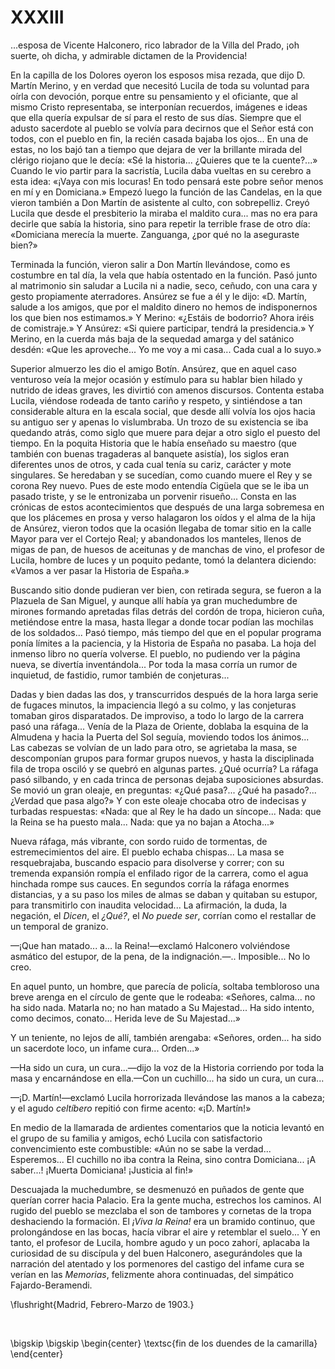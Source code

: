 # XXXIII

...esposa de Vicente Halconero, rico labrador de la Villa del Prado, ¡oh
suerte, oh dicha, y admirable dictamen de la Providencia!

En la capilla de los Dolores oyeron los esposos misa rezada, que dijo D. Martín
Merino, y en verdad que necesitó Lucila de toda su voluntad para oírla con
devoción, porque entre su pensamiento y el oficiante, que al mismo Cristo
representaba, se interponían recuerdos, imágenes e ideas que ella quería
expulsar de sí para el resto de sus días. Siempre que el adusto sacerdote al
pueblo se volvía para decirnos que el Señor está con todos, con el pueblo en
fin, la recién casada bajaba los ojos... En una de estas, no los bajó tan
a tiempo que dejara de ver la brillante mirada del clérigo riojano que le
decía: «Sé la historia... ¿Quieres que te la cuente?...» Cuando le vio partir
para la sacristía, Lucila daba vueltas en su cerebro a esta idea: «¡Vaya con
mis locuras! En todo pensará este pobre señor menos en mí y en Domiciana.»
Empezó luego la función de las Candelas, en la que vieron también a Don Martín
de asistente al culto, con sobrepelliz. Creyó Lucila que desde el presbiterio
la miraba el maldito cura... mas no era para decirle que sabía la historia,
sino para repetir la terrible frase de otro día: «Domiciana merecía la muerte.
Zanguanga, ¿por qué no la aseguraste bien?»

Terminada la función, vieron salir a Don Martín llevándose, como es costumbre
en tal día, la vela que había ostentado en la función. Pasó junto al matrimonio
sin saludar a Lucila ni a nadie, seco, ceñudo, con una cara y gesto propiamente
aterradores. Ansúrez se fue a él y le dijo: «D. Martín, salude a los amigos,
que por el maldito dinero no hemos de indisponernos los que bien nos
estimamos.» Y Merino: «¿Estáis de bodorrio? Ahora iréis de comistraje.»
Y Ansúrez: «Si quiere participar, tendrá la presidencia.» Y Merino, en la
cuerda más baja de la sequedad amarga y del satánico desdén: «Que les
aproveche... Yo me voy a mi casa... Cada cual a lo suyo.»

Superior almuerzo les dio el amigo Botín. Ansúrez, que en aquel caso venturoso
veía la mejor ocasión y estímulo para su hablar bien hilado y nutrido de ideas
graves, les divirtió con amenos discursos. Contenta estaba Lucila, viéndose
rodeada de tanto cariño y respeto, y sintiéndose a tan considerable altura en
la escala social, que desde allí volvía los ojos hacia su antiguo ser y apenas
lo vislumbraba. Un trozo de su existencia se iba quedando atrás, como siglo que
muere para dejar a otro siglo el puesto del tiempo. En la poquita Historia que
le había enseñado su maestro (que también con buenas tragaderas al banquete
asistía), los siglos eran diferentes unos de otros, y cada cual tenía su cariz,
carácter y mote singulares. Se heredaban y se sucedían, como cuando muere el
Rey y se corona Rey nuevo. Pues de este modo entendía Cigüela que se le iba un
pasado triste, y se le entronizaba un porvenir risueño... Consta en las
crónicas de estos acontecimientos que después de una larga sobremesa en que los
plácemes en prosa y verso halagaron los oídos y el alma de la hija de Ansúrez,
vieron todos que la ocasión llegaba de tomar sitio en la calle Mayor para ver
el Cortejo Real; y abandonados los manteles, llenos de migas de pan, de huesos
de aceitunas y de manchas de vino, el profesor de Lucila, hombre de luces y un
poquito pedante, tomó la delantera diciendo: «Vamos a ver pasar la Historia de
España.»

Buscando sitio donde pudieran ver bien, con retirada segura, se fueron a la
Plazuela de San Miguel, y aunque allí había ya gran muchedumbre de mirones
formando apretadas filas detrás del cordón de tropa, hicieron cuña, metiéndose
entre la masa, hasta llegar a donde tocar podían las mochilas de los
soldados... Pasó tiempo, más tiempo del que en el popular programa ponía
límites a la paciencia, y la Historia de España no pasaba. La hoja del inmenso
libro no quería volverse. El pueblo, no pudiendo ver la página nueva, se
divertía inventándola... Por toda la masa corría un rumor de inquietud, de
fastidio, rumor también de conjeturas...

Dadas y bien dadas las dos, y transcurridos después de la hora larga serie de
fugaces minutos, la impaciencia llegó a su colmo, y las conjeturas tomaban
giros disparatados. De improviso, a todo lo largo de la carrera pasó una
ráfaga... Venía de la Plaza de Oriente, doblaba la esquina de la Almudena
y hacia la Puerta del Sol seguía, moviendo todos los ánimos... Las cabezas se
volvían de un lado para otro, se agrietaba la masa, se descomponían grupos para
formar grupos nuevos, y hasta la disciplinada fila de tropa osciló y se quebró
en algunas partes. ¿Qué ocurría? La ráfaga pasó silbando, y en cada trinca de
personas dejaba suposiciones absurdas. Se movió un gran oleaje, en preguntas:
«¿Qué pasa?... ¿Qué ha pasado?... ¿Verdad que pasa algo?» Y con este oleaje
chocaba otro de indecisas y turbadas respuestas: «Nada: que al Rey le ha dado
un síncope... Nada: que la Reina se ha puesto mala... Nada: que ya no bajan
a Atocha...»

Nueva ráfaga, más vibrante, con sordo ruido de tormentas, de estremecimientos
del aire. El pueblo echaba chispas... La masa se resquebrajaba, buscando
espacio para disolverse y correr; con su tremenda expansión rompía el enfilado
rigor de la carrera, como el agua hinchada rompe sus cauces. En segundos corría
la ráfaga enormes distancias, y a su paso los miles de almas se daban
y quitaban su estupor, para transmitirlo con inaudita velocidad... La
afirmación, la duda, la negación, el *Dicen*, el *¿Qué?*, el *No puede ser*,
corrían como el restallar de un temporal de granizo.

—¡Que han matado... a... la Reina!—exclamó Halconero volviéndose asmático del
estupor, de la pena, de la indignación.—.. Imposible... No lo creo.

En aquel punto, un hombre, que parecía de policía, soltaba tembloroso una breve
arenga en el círculo de gente que le rodeaba: «Señores, calma... no ha sido
nada. Matarla no; no han matado a Su Majestad... Ha sido intento, como decimos,
conato... Herida leve de Su Majestad...»

Y un teniente, no lejos de allí, también arengaba: «Señores, orden... ha sido
un sacerdote loco, un infame cura... Orden...»

—Ha sido un cura, un cura...—dijo la voz de la Historia corriendo por toda la
masa y encarnándose en ella.—Con un cuchillo... ha sido un cura, un cura...

—¡D. Martín!—exclamó Lucila horrorizada llevándose las manos a la cabeza; y el
agudo *celtíbero* repitió con firme acento: «¡D. Martín!»

En medio de la llamarada de ardientes comentarios que la noticia levantó en el
grupo de su familia y amigos, echó Lucila con satisfactorio convencimiento este
combustible: «Aún no se sabe la verdad... Esperemos... El cuchillo no iba
contra la Reina, sino contra Domiciana... ¡A saber...! ¡Muerta Domiciana!
¡Justicia al fin!»

Descuajada la muchedumbre, se desmenuzó en puñados de gente que querían correr
hacia Palacio. Era la gente mucha, estrechos los caminos. Al rugido del pueblo
se mezclaba el son de tambores y cornetas de la tropa deshaciendo la formación.
El *¡Viva la Reina!* era un bramido continuo, que prolongándose en las bocas,
hacía vibrar el aire y retemblar el suelo... Y en tanto, el profesor de Lucila,
hombre agudo y un poco zahorí, aplacaba la curiosidad de su discípula y del
buen Halconero, asegurándoles que la narración del atentado y los pormenores
del castigo del infame cura se verían en las *Memorias*, felizmente ahora
continuadas, del simpático Fajardo-Beramendi.

<!---
<div style="text-align:right">Madrid, Febrero-Marzo de 1903.</div>
<p> </p>
-->

\flushright{Madrid, Febrero-Marzo de 1903.} 

<!---
<div style="text-align:center; font-variant:small-caps;">fin de los duendes de la camarilla</div>
-->

<p> </p>

\bigskip
\bigskip
\begin{center}
\textsc{fin de los duendes de la camarilla}
\end{center}
